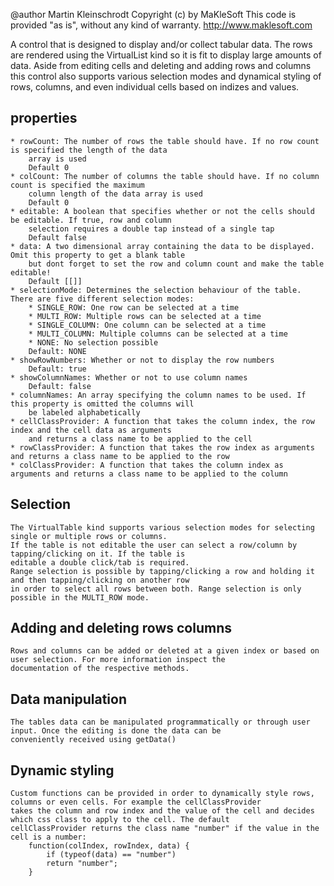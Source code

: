 
@author Martin Kleinschrodt
Copyright (c) by MaKleSoft
This code is provided "as is", without any kind of warranty.
http://www.maklesoft.com

A control that is designed to display and/or collect tabular data. The rows are rendered using the VirtualList kind so
it is fit to display large amounts of data. Aside from editing cells and deleting and adding rows and columns
this control also supports various selection modes and dynamical styling of rows, columns, and even individual cells
based on indizes and values.

## properties
    * rowCount: The number of rows the table should have. If no row count is specified the length of the data
        array is used
        Default 0
    * colCount: The number of columns the table should have. If no column count is specified the maximum
        column length of the data array is used
        Default 0
    * editable: A boolean that specifies whether or not the cells should be editable. If true, row and column
        selection requires a double tap instead of a single tap
        Default false
    * data: A two dimensional array containing the data to be displayed. Omit this property to get a blank table
        but dont forget to set the row and column count and make the table editable!
        Default [[]]
    * selectionMode: Determines the selection behaviour of the table. There are five different selection modes:
        * SINGLE_ROW: One row can be selected at a time
        * MULTI_ROW: Multiple rows can be selected at a time
        * SINGLE_COLUMN: One column can be selected at a time
        * MULTI_COLUMN: Multiple columns can be selected at a time
        * NONE: No selection possible
        Default: NONE
    * showRowNumbers: Whether or not to display the row numbers
        Default: true
    * showColumnNames: Whether or not to use column names
        Default: false
    * columnNames: An array specifying the column names to be used. If this property is omitted the columns will
        be labeled alphabetically
    * cellClassProvider: A function that takes the column index, the row index and the cell data as arguments
        and returns a class name to be applied to the cell
    * rowClassProvider: A function that takes the row index as arguments and returns a class name to be applied to the row
    * colClassProvider: A function that takes the column index as arguments and returns a class name to be applied to the column
    
## Selection
    The VirtualTable kind supports various selection modes for selecting single or multiple rows or columns.
    If the table is not editable the user can select a row/column by tapping/clicking on it. If the table is
    editable a double click/tab is required.
    Range selection is possible by tapping/clicking a row and holding it and then tapping/clicking on another row
    in order to select all rows between both. Range selection is only possible in the MULTI_ROW mode.
    
## Adding and deleting rows columns
    Rows and columns can be added or deleted at a given index or based on user selection. For more information inspect the
    documentation of the respective methods.
    
## Data manipulation
    The tables data can be manipulated programmatically or through user input. Once the editing is done the data can be
    conveniently received using getData()
    
## Dynamic styling
    Custom functions can be provided in order to dynamically style rows, columns or even cells. For example the cellClassProvider
    takes the column and row index and the value of the cell and decides which css class to apply to the cell. The default
    cellClassProvider returns the class name "number" if the value in the cell is a number:
        function(colIndex, rowIndex, data) {
            if (typeof(data) == "number")
            return "number";
        }